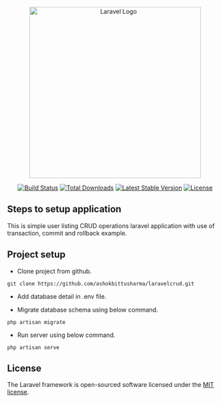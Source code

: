 <p align="center"><a href="https://laravel.com" target="_blank"><img src="https://raw.githubusercontent.com/laravel/art/master/logo-lockup/5%20SVG/2%20CMYK/1%20Full%20Color/laravel-logolockup-cmyk-red.svg" width="400" alt="Laravel Logo"></a></p>

<p align="center">
<a href="https://github.com/laravel/framework/actions"><img src="https://github.com/laravel/framework/workflows/tests/badge.svg" alt="Build Status"></a>
<a href="https://packagist.org/packages/laravel/framework"><img src="https://img.shields.io/packagist/dt/laravel/framework" alt="Total Downloads"></a>
<a href="https://packagist.org/packages/laravel/framework"><img src="https://img.shields.io/packagist/v/laravel/framework" alt="Latest Stable Version"></a>
<a href="https://packagist.org/packages/laravel/framework"><img src="https://img.shields.io/packagist/l/laravel/framework" alt="License"></a>
</p>

## Steps to setup application

This is simple user listing CRUD operations laravel application with use of transaction, commit and rollback example.

## Project setup

- Clone project from github.

```
git clone https://github.com/ashokbittusharma/laravelcrud.git
```

- Add database detail in .env file.

- Migrate database schema using below command.

```
php artisan migrate
```

- Run server using below command.

```
php artisan serve
```

## License

The Laravel framework is open-sourced software licensed under the [MIT license](https://opensource.org/licenses/MIT).
